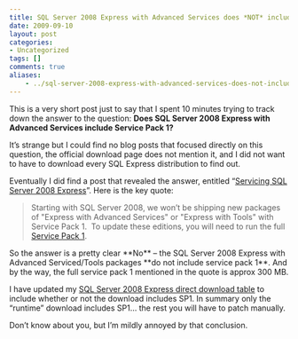 ```yaml
---
title: SQL Server 2008 Express with Advanced Services does *NOT* include Service Pack 1 (SP1)
date: 2009-09-10
layout: post
categories:
- Uncategorized
tags: []
comments: true
aliases:
    - ../sql-server-2008-express-with-advanced-services-does-not-include-service-pack-1-sp1
---
```


This is a very short post just to say that I spent 10 minutes trying to track down the answer to the question: **Does SQL Server 2008 Express with Advanced Services include Service Pack 1?**

It’s strange but I could find no blog posts that focused directly on this question, the official download page does not mention it, and I did not want to have to download every SQL Express distribution to find out.

Eventually I did find a post that revealed the answer, entitled “[Servicing SQL Server 2008 Express](http://blogs.msdn.com/petersad/archive/2009/02/25/servicing-sql-server-2008-express.aspx)”. Here is the key quote:
<blockquote>Starting with SQL Server 2008, we won’t be shipping new packages of "Express with Advanced Services" or "Express with Tools" with Service Pack 1.  To update these editions, you will need to run the full <a href="http://www.microsoft.com/downloads/details.aspx?displaylang=en&amp;FamilyID=66ab3dbb-bf3e-4f46-9559-ccc6a4f9dc19">Service Pack 1</a>.</blockquote>
So the answer is a pretty clear **No** – the SQL Server 2008 Express with Advanced Serviced/Tools packages **do not include service pack 1**. And by the way, the full service pack 1 mentioned in the quote is approx 300 MB.

I have updated my [SQL Server 2008 Express direct download table](http://jack.ukleja.com/direct-download-links-for-sql-server-2008-express/) to include whether or not the download includes SP1. In summary only the “runtime” download includes SP1… the rest you will have to patch manually.

Don’t know about you, but I’m mildly annoyed by that conclusion.